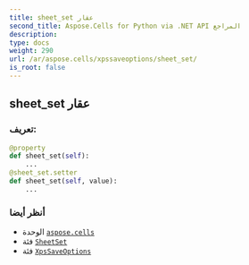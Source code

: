 ```yaml
---
title: sheet_set عقار
second_title: Aspose.Cells for Python via .NET API المراجع
description:
type: docs
weight: 290
url: /ar/aspose.cells/xpssaveoptions/sheet_set/
is_root: false
---
```

##  sheet_set عقار
###  تعريف:
```python
@property
def sheet_set(self):
    ...
@sheet_set.setter
def sheet_set(self, value):
    ...
```

###  أنظر أيضا
* الوحدة [`aspose.cells`](../../)
* فئة [`SheetSet`](/cells/python-net/ar/aspose.cells.rendering/sheetset)
* فئة [`XpsSaveOptions`](/cells/python-net/ar/aspose.cells/xpssaveoptions)
